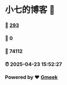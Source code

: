 # 小七的博客 :link:  
### :page_facing_up: [293](/tag.html) 
### :speech_balloon: 0 
### :hibiscus: 74112 
### :alarm_clock: 2025-04-23 15:52:27 
### Powered by :heart: [Gmeek](https://github.com/Meekdai/Gmeek)
